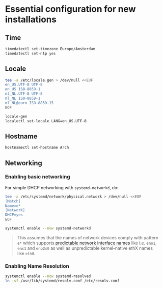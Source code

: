 # Essential configuration for new installations

## Time
```bash
timedatectl set-timezone Europe/Amsterdam
timedatectl set-ntp yes
```

## Locale
```bash
tee -a /etc/locale.gen > /dev/null <<EOF
en_US.UTF-8 UTF-8
en_US ISO-8859-1
nl_NL.UTF-8 UTF-8
nl_NL ISO-8859-1
nl_NL@euro ISO-8859-15
EOF

locale-gen
localectl set-locale LANG=en_US.UTF-8
```

## Hostname
```bash
hostnamectl set-hostname Arch
```

## Networking
### Enabling basic networking
For simple DHCP networking with `systemd-networkd`, do:
```bash
tee -a /etc/systemd/network/physical.network > /dev/null <<EOF
[Match]
Name=e*
[Network]
DHCP=yes
EOF

systemctl enable --now systemd-networkd
```
> This assumes that the names of network devices comply with pattern `e*` which supports [predictable network interface names](https://www.freedesktop.org/wiki/Software/systemd/PredictableNetworkInterfaceNames/) like i.e. `eno1`, `ens1` and `enp2s0` as well as   unpredictable kernel-native ethX names like `eth0`.

### Enabling Name Resolution
```bash
systemctl enable --now systemd-resolved
ln -sf /usr/lib/systemd/resolv.conf /etc/resolv.conf
```

